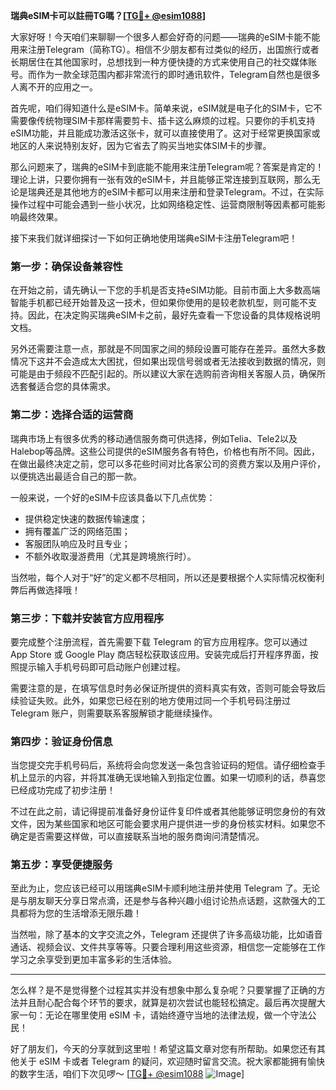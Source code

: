 **瑞典eSIM卡可以註冊TG嗎？[[TG💪+ @esim1088](https://t.me/s/esim1088)]**

大家好呀！今天咱们来聊聊一个很多人都会好奇的问题——瑞典的eSIM卡能不能用来注册Telegram（简称TG）。相信不少朋友都有过类似的经历，出国旅行或者长期居住在其他国家时，总想找到一种方便快捷的方式来使用自己的社交媒体账号。而作为一款全球范围内都非常流行的即时通讯软件，Telegram自然也是很多人离不开的应用之一。

首先呢，咱们得知道什么是eSIM卡。简单来说，eSIM就是电子化的SIM卡，它不需要像传统物理SIM卡那样需要剪卡、插卡这么麻烦的过程。只要你的手机支持eSIM功能，并且能成功激活这张卡，就可以直接使用了。这对于经常更换国家或地区的人来说特别友好，因为它省去了购买当地实体SIM卡的步骤。

那么问题来了，瑞典的eSIM卡到底能不能用来注册Telegram呢？答案是肯定的！理论上讲，只要你拥有一张有效的eSIM卡，并且能够正常连接到互联网，那么无论是瑞典还是其他地方的eSIM卡都可以用来注册和登录Telegram。不过，在实际操作过程中可能会遇到一些小状况，比如网络稳定性、运营商限制等因素都可能影响最终效果。

接下来我们就详细探讨一下如何正确地使用瑞典eSIM卡注册Telegram吧！

### 第一步：确保设备兼容性

在开始之前，请先确认一下您的手机是否支持eSIM功能。目前市面上大多数高端智能手机都已经开始普及这一技术，但如果你使用的是较老款机型，则可能不支持。因此，在决定购买瑞典eSIM卡之前，最好先查看一下您设备的具体规格说明文档。

另外还需要注意一点，那就是不同国家之间的频段设置可能存在差异。虽然大多数情况下这并不会造成太大困扰，但如果出现信号弱或者无法接收到数据的情况，则可能是由于频段不匹配引起的。所以建议大家在选购前咨询相关客服人员，确保所选套餐适合您的具体需求。

### 第二步：选择合适的运营商

瑞典市场上有很多优秀的移动通信服务商可供选择，例如Telia、Tele2以及Halebop等品牌。这些公司提供的eSIM服务各有特色，价格也有所不同。因此，在做出最终决定之前，您可以多花些时间对比各家公司的资费方案以及用户评价，以便挑选出最适合自己的那一款。

一般来说，一个好的eSIM卡应该具备以下几点优势：
- 提供稳定快速的数据传输速度；
- 拥有覆盖广泛的网络范围；
- 客服团队响应及时且专业；
- 不额外收取漫游费用（尤其是跨境旅行时）。

当然啦，每个人对于“好”的定义都不尽相同，所以还是要根据个人实际情况权衡利弊后再做选择哦！

### 第三步：下载并安装官方应用程序

要完成整个注册流程，首先需要下载 Telegram 的官方应用程序。您可以通过 App Store 或 Google Play 商店轻松获取该应用。安装完成后打开程序界面，按照提示输入手机号码即可启动账户创建过程。

需要注意的是，在填写信息时务必保证所提供的资料真实有效，否则可能会导致后续验证失败。此外，如果您已经在别的地方使用过同一个手机号码注册过 Telegram 账户，则需要联系客服解锁才能继续操作。

### 第四步：验证身份信息

当您提交完手机号码后，系统将会向您发送一条包含验证码的短信。请仔细检查手机上显示的内容，并将其准确无误地输入到指定位置。如果一切顺利的话，恭喜您已经成功完成了初步注册！

不过在此之前，请记得提前准备好身份证件复印件或者其他能够证明您身份的有效文件，因为某些国家和地区可能会要求用户提供进一步的身份核实材料。如果您不确定是否需要这样做，可以直接联系当地的服务商询问清楚情况。

### 第五步：享受便捷服务

至此为止，您应该已经可以用瑞典eSIM卡顺利地注册并使用 Telegram 了。无论是与朋友聊天分享日常点滴，还是参与各种兴趣小组讨论热点话题，这款强大的工具都将为您的生活增添无限乐趣！

当然啦，除了基本的文字交流之外，Telegram 还提供了许多高级功能，比如语音通话、视频会议、文件共享等等。只要合理利用这些资源，相信您一定能够在工作学习之余享受到更加丰富多彩的生活体验。

---

怎么样？是不是觉得整个过程其实并没有想象中那么复杂呢？只要掌握了正确的方法并且耐心配合每个环节的要求，就算是初次尝试也能轻松搞定。最后再次提醒大家一句：无论在哪里使用 eSIM 卡，请始终遵守当地的法律法规，做一个守法公民！

好了朋友们，今天的分享就到这里啦！希望这篇文章对您有所帮助。如果您还有其他关于 eSIM 卡或者 Telegram 的疑问，欢迎随时留言交流。祝大家都能拥有愉快的数字生活，咱们下次见啰～ [[TG💪+ @esim1088](https://t.me/s/esim1088) ![Image](https://i.postimg.cc/4NQfJmqS/Snipaste-2025-05-13-00-14-12.png)]
